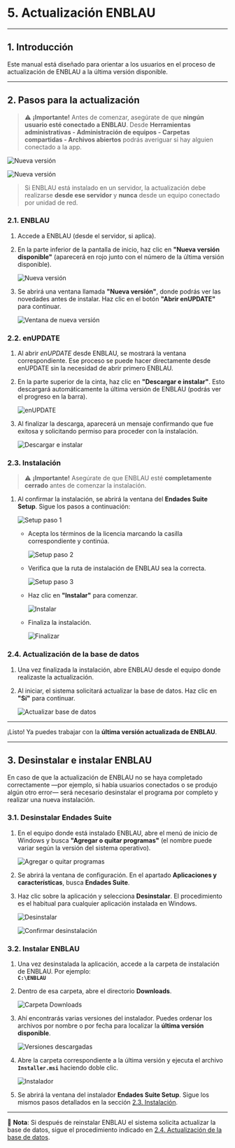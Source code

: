 # 5. Actualización ENBLAU

---

## 1. Introducción

Este manual está diseñado para orientar a los usuarios en el proceso de actualización de ENBLAU a la última versión disponible.

---

## 2. Pasos para la actualización

> ⚠️ **¡Importante!** Antes de comenzar, asegúrate de que **ningún usuario esté conectado a ENBLAU**. Desde **Herramientas administrativas - Administración de equipos - Carpetas compartidas - Archivos abiertos** podrás averiguar si hay alguien conectado a la app. 

   ![Nueva versión](Imagenes/UT_Actualizar_ENBLAU/herramientas_admin.jpg)
   
   ![Nueva versión](Imagenes/UT_Actualizar_ENBLAU/administracion_equipos.jpg)

> Si ENBLAU está instalado en un servidor, la actualización debe realizarse **desde ese servidor** y **nunca** desde un equipo conectado por unidad de red.

### 2.1. ENBLAU

1. Accede a ENBLAU (desde el servidor, si aplica).
2. En la parte inferior de la pantalla de inicio, haz clic en **"Nueva versión disponible"** (aparecerá en rojo junto con el número de la última versión disponible).

   ![Nueva versión](Imagenes/UT_Actualizar_ENBLAU/nueva_version.jpg)

3. Se abrirá una ventana llamada **"Nueva versión"**, donde podrás ver las novedades antes de instalar. Haz clic en el botón **"Abrir enUPDATE"** para continuar.

   ![Ventana de nueva versión](Imagenes/UT_Actualizar_ENBLAU/nueva_version2.jpg)

### 2.2. enUPDATE

1. Al abrir *enUPDATE* desde ENBLAU, se mostrará la ventana correspondiente. Ese proceso se puede hacer directamente desde enUPDATE sin la necesidad de abrir primero ENBLAU.
2. En la parte superior de la cinta, haz clic en **"Descargar e instalar"**. Esto descargará automáticamente la última versión de ENBLAU (podrás ver el progreso en la barra).

   ![enUPDATE](Imagenes/UT_Actualizar_ENBLAU/enupdate.jpg)

3. Al finalizar la descarga, aparecerá un mensaje confirmando que fue exitosa y solicitando permiso para proceder con la instalación.

   ![Descargar e instalar](Imagenes/UT_Actualizar_ENBLAU/descarga_inst.jpg)

### 2.3. Instalación

> ⚠️ **¡Importante!** Asegúrate de que ENBLAU esté **completamente cerrado** antes de comenzar la instalación.

1. Al confirmar la instalación, se abrirá la ventana del **Endades Suite Setup**. Sigue los pasos a continuación:

     ![Setup paso 1](Imagenes/UT_Actualizar_ENBLAU/setup.jpg)

   - Acepta los términos de la licencia marcando la casilla correspondiente y continúa.

     ![Setup paso 2](Imagenes/UT_Actualizar_ENBLAU/setup2.jpg)

   - Verifica que la ruta de instalación de ENBLAU sea la correcta.

     ![Setup paso 3](Imagenes/UT_Actualizar_ENBLAU/setup3.jpg)  

   - Haz clic en **"Instalar"** para comenzar.

      ![Instalar](Imagenes/UT_Actualizar_ENBLAU/install.jpg)

   - Finaliza la instalación.

     ![Finalizar](Imagenes/UT_Actualizar_ENBLAU/finish.jpg)

### 2.4. Actualización de la base de datos

1. Una vez finalizada la instalación, abre ENBLAU desde el equipo donde realizaste la actualización.
2. Al iniciar, el sistema solicitará actualizar la base de datos. Haz clic en **"Sí"** para continuar.

   ![Actualizar base de datos](Imagenes/UT_Actualizar_ENBLAU/update_db.jpg)

---

¡Listo! Ya puedes trabajar con la **última versión actualizada de ENBLAU**.

---


## 3. Desinstalar e instalar ENBLAU

En caso de que la actualización de ENBLAU no se haya completado correctamente —por ejemplo, si había usuarios conectados o se produjo algún otro error— será necesario desinstalar el programa por completo y realizar una nueva instalación.

### 3.1. Desinstalar Endades Suite

1. En el equipo donde está instalado ENBLAU, abre el menú de inicio de Windows y busca **"Agregar o quitar programas"** (el nombre puede variar según la versión del sistema operativo).

   ![Agregar o quitar programas](Imagenes/UT_Actualizar_ENBLAU/agregar_quitar.jpg)

2. Se abrirá la ventana de configuración. En el apartado **Aplicaciones y características**, busca **Endades Suite**.

3. Haz clic sobre la aplicación y selecciona **Desinstalar**. El procedimiento es el habitual para cualquier aplicación instalada en Windows.

   ![Desinstalar](Imagenes/UT_Actualizar_ENBLAU/desinstalar.jpg)

   ![Confirmar desinstalación](Imagenes/UT_Actualizar_ENBLAU/desinstalar2.jpg)

### 3.2. Instalar ENBLAU

1. Una vez desinstalada la aplicación, accede a la carpeta de instalación de ENBLAU. Por ejemplo:  
   **`C:\ENBLAU`**

2. Dentro de esa carpeta, abre el directorio **Downloads**.

   ![Carpeta Downloads](Imagenes/UT_Actualizar_ENBLAU/downloads.jpg)

3. Ahí encontrarás varias versiones del instalador. Puedes ordenar los archivos por nombre o por fecha para localizar la **última versión disponible**.

   ![Versiones descargadas](Imagenes/UT_Actualizar_ENBLAU/version_download.jpg)

4. Abre la carpeta correspondiente a la última versión y ejecuta el archivo **`Installer.msi`** haciendo doble clic.

   ![Instalador](Imagenes/UT_Actualizar_ENBLAU/installer.jpg)

5. Se abrirá la ventana del instalador **Endades Suite Setup**. Sigue los mismos pasos detallados en la sección [2.3. Instalación](#23-instalacion).

---

📌 **Nota**: Si después de reinstalar ENBLAU el sistema solicita actualizar la base de datos, sigue el procedimiento indicado en [2.4. Actualización de la base de datos](#24-actualizacion-de-la-base-de-datos).
